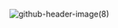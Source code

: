 ![github-header-image(8)](https://github.com/ninoshkaxv/holbertonschool-higher_level_programming/assets/143634181/4a75876f-4df1-40ae-a783-868b822b97cb)
